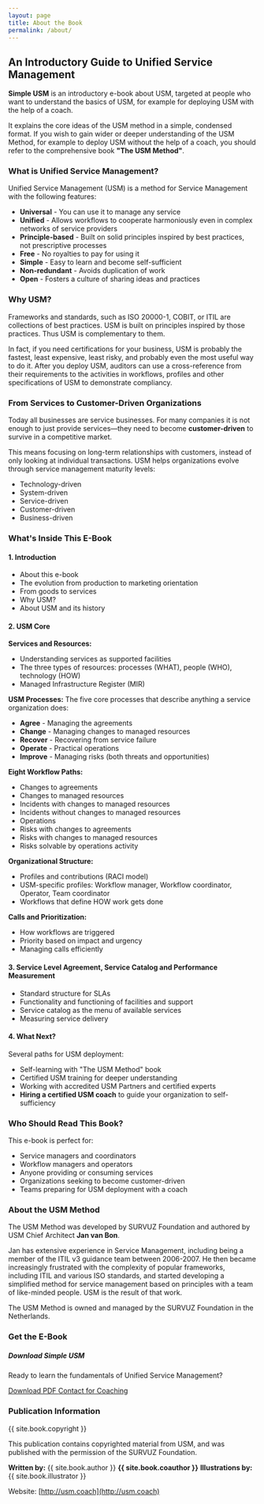 ```yaml
---
layout: page
title: About the Book
permalink: /about/
---
```


## An Introductory Guide to Unified Service Management

**Simple USM** is an introductory e-book about USM, targeted at people who want to understand the basics of USM, for example for deploying USM with the help of a coach.

It explains the core ideas of the USM method in a simple, condensed format. If you wish to gain wider or deeper understanding of the USM Method, for example to deploy USM without the help of a coach, you should refer to the comprehensive book **"The USM Method"**.

### What is Unified Service Management?

Unified Service Management (USM) is a method for Service Management with the following features:

- **Universal** - You can use it to manage any service
- **Unified** - Allows workflows to cooperate harmoniously even in complex networks of service providers
- **Principle-based** - Built on solid principles inspired by best practices, not prescriptive processes
- **Free** - No royalties to pay for using it
- **Simple** - Easy to learn and become self-sufficient
- **Non-redundant** - Avoids duplication of work
- **Open** - Fosters a culture of sharing ideas and practices

### Why USM?

Frameworks and standards, such as ISO 20000-1, COBIT, or ITIL are collections of best practices. USM is built on principles inspired by those practices. Thus USM is complementary to them.

In fact, if you need certifications for your business, USM is probably the fastest, least expensive, least risky, and probably even the most useful way to do it. After you deploy USM, auditors can use a cross-reference from their requirements to the activities in workflows, profiles and other specifications of USM to demonstrate compliancy.

### From Services to Customer-Driven Organizations

Today all businesses are service businesses. For many companies it is not enough to just provide services—they need to become **customer-driven** to survive in a competitive market.

This means focusing on long-term relationships with customers, instead of only looking at individual transactions. USM helps organizations evolve through service management maturity levels:

- Technology-driven
- System-driven
- Service-driven
- Customer-driven
- Business-driven

### What's Inside This E-Book

#### 1. Introduction
- About this e-book
- The evolution from production to marketing orientation
- From goods to services
- Why USM?
- About USM and its history

#### 2. USM Core

**Services and Resources:**
- Understanding services as supported facilities
- The three types of resources: processes (WHAT), people (WHO), technology (HOW)
- Managed Infrastructure Register (MIR)

**USM Processes:**
The five core processes that describe anything a service organization does:
- **Agree** - Managing the agreements
- **Change** - Managing changes to managed resources
- **Recover** - Recovering from service failure
- **Operate** - Practical operations
- **Improve** - Managing risks (both threats and opportunities)

**Eight Workflow Paths:**
- Changes to agreements
- Changes to managed resources
- Incidents with changes to managed resources
- Incidents without changes to managed resources
- Operations
- Risks with changes to agreements
- Risks with changes to managed resources
- Risks solvable by operations activity

**Organizational Structure:**
- Profiles and contributions (RACI model)
- USM-specific profiles: Workflow manager, Workflow coordinator, Operator, Team coordinator
- Workflows that define HOW work gets done

**Calls and Prioritization:**
- How workflows are triggered
- Priority based on impact and urgency
- Managing calls efficiently

#### 3. Service Level Agreement, Service Catalog and Performance Measurement

- Standard structure for SLAs
- Functionality and functioning of facilities and support
- Service catalog as the menu of available services
- Measuring service delivery

#### 4. What Next?

Several paths for USM deployment:
- Self-learning with "The USM Method" book
- Certified USM training for deeper understanding
- Working with accredited USM Partners and certified experts
- **Hiring a certified USM coach** to guide your organization to self-sufficiency

### Who Should Read This Book?

This e-book is perfect for:

- Service managers and coordinators
- Workflow managers and operators
- Anyone providing or consuming services
- Organizations seeking to become customer-driven
- Teams preparing for USM deployment with a coach

### About the USM Method

The USM Method was developed by SURVUZ Foundation and authored by USM Chief Architect **Jan van Bon**.

Jan has extensive experience in Service Management, including being a member of the ITIL v3 guidance team between 2006-2007. He then became increasingly frustrated with the complexity of popular frameworks, including ITIL and various ISO standards, and started developing a simplified method for service management based on principles with a team of like-minded people. USM is the result of that work.

The USM Method is owned and managed by the SURVUZ Foundation in the Netherlands.

### Get the E-Book

<div class="row mt-4">
  <div class="col-lg-8 mx-auto">
    <div class="card bg-light">
      <div class="card-body text-center p-4">
        <h5 class="card-title mb-3">Download Simple USM</h5>
        <p class="card-text mb-4">Ready to learn the fundamentals of Unified Service Management?</p>
        <div class="d-flex gap-3 justify-content-center flex-wrap">
          <a href="/assets/pdf/Simple_USM_v6.pdf" class="btn btn-primary" target="_blank">
            <i class="bi bi-file-pdf me-2"></i>Download PDF
          </a>
          <a href="{{ site.baseurl }}/contact/" class="btn btn-outline-primary">
            <i class="bi bi-envelope me-2"></i>Contact for Coaching
          </a>
        </div>
      </div>
    </div>
  </div>
</div>

### Publication Information

{{ site.book.copyright }}

This publication contains copyrighted material from USM, and was published with the permission of the SURVUZ Foundation.

**Written by:** {{ site.book.author }}
**{{ site.book.coauthor }}**
**Illustrations by:** {{ site.book.illustrator }}

Website: [http://usm.coach](http://usm.coach)

